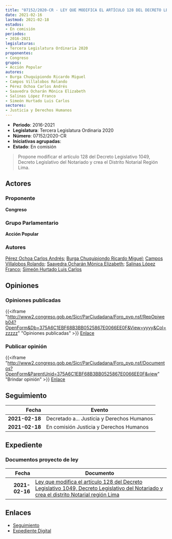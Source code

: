 ```yaml
---
title: "07152/2020-CR - LEY QUE MODIFICA EL ARTÍCULO 128 DEL DECRETO LEGISLATIVO 1049, DECRETO LEGISLATIVO DEL NOTARIADO Y CREA EL DISTRITO NOTARIAL REGIÓN LIMA"
date: 2021-02-16
lastmod: 2021-02-18
estados:
- En comisión
periodos:
- 2016-2021
legislaturas:
- Tercera Legislatura Ordinaria 2020
proponentes:
- Congreso
grupos:
- Acción Popular
autores:
- Burga Chuquipiondo Ricardo Miguel
- Campos Villalobos Rolando
- Pérez Ochoa Carlos Andrés
- Saavedra Ocharán Mónica Elizabeth
- Salinas López Franco
- Simeón Hurtado Luis Carlos
sectores:
- Justicia y Derechos Humanos
---
```

- **Periodo**: 2016-2021
- **Legislatura**: Tercera Legislatura Ordinaria 2020
- **Número**: 07152/2020-CR
- **Iniciativas agrupadas**: 
- **Estado**: En comisión

> Propone modificar el artículo 128 del Decreto Legislativo 1049, Decreto Legislativo del Notariado y crea el Distrito Notarial Región Lima.


## Actores

### Proponente

**Congreso**

### Grupo Parlamentario

**Acción Popular**

### Autores

[Pérez Ochoa Carlos Andrés](mailto:mailto:cperezo@congreso.gob.pe); [Burga Chuquipiondo Ricardo Miguel](mailto:mailto:rburga@congreso.gob.pe); [Campos Villalobos Rolando](mailto:mailto:r_campos@congreso.gob.pe); [Saavedra Ocharán Mónica Elizabeth](mailto:mailto:msaavedra@congreso.gob.pe); [Salinas López Franco](mailto:mailto:fsalinas@congreso.gob.pe); [Simeón Hurtado Luis Carlos](mailto:mailto:lsimeon@congreso.gob.pe)

## Opiniones

### Opiniones publicadas

{{<iframe "http://www2.congreso.gob.pe/Sicr/ParCiudadana/Foro_pvp.nsf/RepOpiweb04?OpenForm&Db=375A6C1EBF68B3BB0525867E0066EE0F&View=yyyy&Col=zzzzz" "Opiniones publicadas" >}}
[Enlace](http://www2.congreso.gob.pe/Sicr/ParCiudadana/Foro_pvp.nsf/RepOpiweb04?OpenForm&Db=375A6C1EBF68B3BB0525867E0066EE0F&View=yyyy&Col=zzzzz)

### Publicar opinión

{{<iframe "http://www2.congreso.gob.pe/Sicr/ParCiudadana/Foro_pvp.nsf/Documentos?OpenForm&ParentUnid=375A6C1EBF68B3BB0525867E0066EE0F&view" "Brindar opinión" >}}
[Enlace](http://www2.congreso.gob.pe/Sicr/ParCiudadana/Foro_pvp.nsf/Documentos?OpenForm&ParentUnid=375A6C1EBF68B3BB0525867E0066EE0F&view)


## Seguimiento

| Fecha | Evento |
|------:|--------|
| **2021-02-18** | Decretado a... Justicia y Derechos Humanos |
| **2021-02-18** | En comisión Justicia y Derechos Humanos |

## Expediente

### Documentos proyecto de ley

| Fecha | Documento |
|------:|-----------|
| **2021-02-16** | [Ley que modifica el artículo 128 del Decreto Legislativo 1049, Decreto Legislativo del Notariado y crea el distrito Notarial región Lima](http://www.leyes.congreso.gob.pe/Documentos/2016_2021/Proyectos_de_Ley_y_de_Resoluciones_Legislativas/PL07152-20210216.pdf) |

## Enlaces

- [Seguimiento](http://www2.congreso.gob.pe/Sicr/TraDocEstProc/CLProLey2016.nsf/f7fff46988ca05b1052578e100829cc7/2322a4e576f90faf0525867f00232bf5?OpenDocument)
- [Expediente Digital](http://www2.congreso.gob.pe/Sicr/TraDocEstProc/Expvirt_2011.nsf/visbusqptramdoc1621/07152?opendocument)

